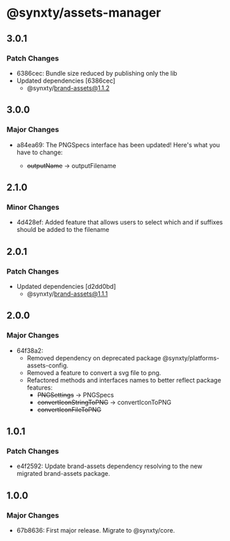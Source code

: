 # @synxty/assets-manager

## 3.0.1

### Patch Changes

- 6386cec: Bundle size reduced by publishing only the lib
- Updated dependencies [6386cec]
  - @synxty/brand-assets@1.1.2

## 3.0.0

### Major Changes

- a84ea69: The PNGSpecs interface has been updated! Here's what you have to change:

  - ~~outputName~~ &rarr; outputFilename

## 2.1.0

### Minor Changes

- 4d428ef: Added feature that allows users to select which and if suffixes should be added to the filename

## 2.0.1

### Patch Changes

- Updated dependencies [d2dd0bd]
  - @synxty/brand-assets@1.1.1

## 2.0.0

### Major Changes

- 64f38a2:
  - Removed dependency on deprecated package @synxty/platforms-assets-config.
  - Removed a feature to convert a svg file to png.
  - Refactored methods and interfaces names to better reflect package features:
    - <del>PNGSettings</del> &rarr; PNGSpecs
    - <del>convertIconStringToPNG</del> &rarr; convertIconToPNG
    - <del>convertIconFileToPNG</del>

## 1.0.1

### Patch Changes

- e4f2592: Update brand-assets dependency resolving to the new migrated brand-assets package.

## 1.0.0

### Major Changes

- 67b8636: First major release. Migrate to @synxty/core.
